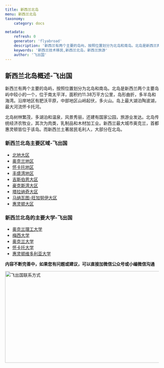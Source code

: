 ```yaml
---
title: 新西兰北岛
menu: 新西兰北岛
taxonomy:
    category: docs

metadata:
    refresh: 0
    generator: 'flyabroad'
    description: '新西兰有两个主要的岛屿，按照位置划分为北岛和南岛。北岛是新西兰两个主要岛屿中较小的一个，位于南太平洋，面积约11.38万平方公里，岛形曲折，多半岛和海湾。沿岸地区有肥沃平原，中部地区山岭起伏，多火山。岛上最大湖泊陶波湖，最大河流怀卡托河。'
    keywords: '新西兰技术移民,新西兰北岛，新西兰旅游'
    author: '飞出国'
---
```

## 新西兰北岛概述-飞出国

新西兰有两个主要的岛屿，按照位置划分为北岛和南岛。北岛是新西兰两个主要岛屿中较小的一个，位于南太平洋，面积约11.38万平方公里，岛形曲折，多半岛和海湾。沿岸地区有肥沃平原，中部地区山岭起伏，多火山。岛上最大湖泊陶波湖，最大河流怀卡托河。

北岛树林繁茂，多湖泊和温泉，风景秀丽，还建有国家公园，旅游业发达。北岛传统经济农牧业，其次为肉类，乳制品和木材加工业。新西兰最大城市奥克兰，首都惠灵顿皆位于该岛。而新西兰土著居民毛利人，大部分在北岛。

### 新西兰北岛主要区域-飞出国

* [北地大区]
* [奥克兰地区]
* [怀卡托地区]
* [丰盛湾地区]
* [吉斯伯恩大区]
* [豪克斯湾大区]
* [塔拉纳奇大区]
* [马纳瓦图-旺加努伊大区]
* [惠灵顿大区]

### 新西兰北岛的主要大学-飞出国

* [奥克兰理工大学]
* [梅西大学] 
* [奥克兰大学]
* [怀卡托大学] 
* [惠灵顿维多利亚大学]

**内容不断完善中，如果您有问题或建议，可以直接加微信公众号或小编微信沟通**

<img src="http://wx1.sinaimg.cn/mw1024/892c310fly1fgkvndf1s9j20p008d0v3.jpg" width = "900" height = "300" alt="飞出国联系方式" align=center />

[北地大区]:/nz/northland
[奥克兰地区]:/nz/auckland
[怀卡托地区]:/nz/waikato
[丰盛湾地区]:/nz/bay
[吉斯伯恩大区]:/nz/gisborne
[豪克斯湾大区]:/nz/hawke
[塔拉纳奇大区]:/nz/taranaki
[马纳瓦图-旺加努伊大区]:/nz/mw
[惠灵顿大区]:/nz/wellington
[奥克兰理工大学]:/nz/north-island/aut
[梅西大学]:/nz/north-island/massey
[奥克兰大学]:/nz/north-island/auckland-ac
[怀卡托大学]:/nz/north-island/waikato-ac
[惠灵顿维多利亚大学]:/nz/north-island/victoria
